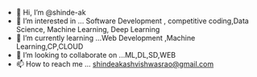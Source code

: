 - 👋 Hi, I’m @shinde-ak
- 👀 I’m interested in ... Software Development , competitive coding,Data Science, Machine Learning, Deep Learning
- 🌱 I’m currently learning ...Web Development ,Machine Learning,CP,CLOUD
- 💞️ I’m looking to collaborate on ...ML,DL,SD,WEB
- 📫 How to reach me ... shindeakashvishwasrao@gmail.com

<!---
shine-ak/shine-ak is a ✨ special ✨ repository because its `README.md` (this file) appears on your GitHub profile.
You can click the Preview link to take a look at your changes.
--->

